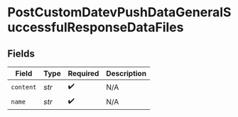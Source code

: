 # PostCustomDatevPushDataGeneralSuccessfulResponseDataFiles


## Fields

| Field              | Type               | Required           | Description        |
| ------------------ | ------------------ | ------------------ | ------------------ |
| `content`          | *str*              | :heavy_check_mark: | N/A                |
| `name`             | *str*              | :heavy_check_mark: | N/A                |